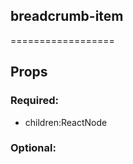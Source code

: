 
## breadcrumb-item
==================
## Props


### Required:
 - children:ReactNode

### Optional: